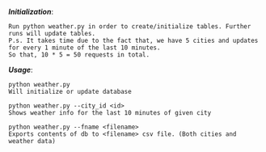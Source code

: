 ***Initialization***:

	Run python weather.py in order to create/initialize tables. Further runs will update tables.
	P.s. It takes time due to the fact that, we have 5 cities and updates for every 1 minute of the last 10 minutes. 
	So that, 10 * 5 = 50 requests in total.

***Usage***: 

	python weather.py
	Will initialize or update database

	python weather.py --city_id <id>
	Shows weather info for the last 10 minutes of given city

	python weather.py --fname <filename>
	Exports contents of db to <filename> csv file. (Both cities and weather data)

